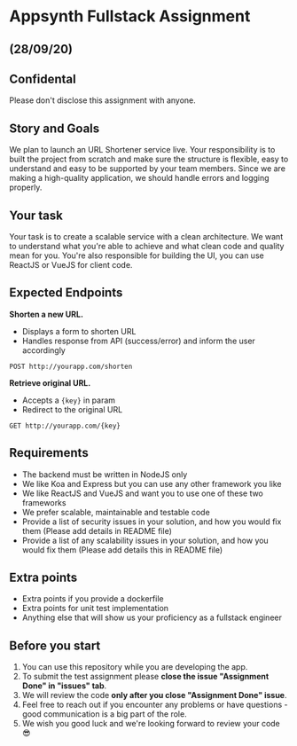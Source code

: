 # Appsynth Fullstack Assignment 

## (28/09/20)
## Confidental
Please don't disclose this assignment with anyone. 

## Story and Goals
We plan to launch an URL Shortener service live. Your responsibility is to built the project from scratch and make sure the structure is flexible, easy to understand and easy to be supported by your team members. Since we are making a high-quality application, we should handle errors and logging properly.

## Your task
Your task is to create a scalable service with a clean architecture. We want to understand what you're able to achieve and what clean code and quality mean for you. 
You're also responsible for building the UI, you can use ReactJS or VueJS for client code.

## Expected Endpoints

**Shorten a new URL.**

- Displays a form to shorten URL
- Handles response from API (success/error) and inform the user accordingly

```
POST http://yourapp.com/shorten
```

**Retrieve original URL.**

- Accepts a `{key}` in param
- Redirect to the original URL
```
GET http://yourapp.com/{key}
```

## Requirements
 * The backend must be written in NodeJS only
 * We like Koa and Express but you can use any other framework you like
 * We like ReactJS and VueJS and want you to use one of these two frameworks
 * We prefer scalable, maintainable and testable code
 * Provide a list of security issues in your solution, and how you would fix them (Please add details in README file)
 * Provide a list of any scalability issues in your solution, and how you would fix them (Please add details this in README file)

## Extra points 
 * Extra points if you provide a dockerfile
 * Extra points for unit test implementation
 * Anything else that will show us your proficiency as a fullstack engineer
  
## Before you start 
  1. You can use this repository while you are developing the app. 
  2. To submit the test assignment please **close the issue "Assignment Done" in "issues" tab**.
  3. We will review the code **only after you close "Assignment Done" issue**.
  4. Feel free to reach out if you encounter any problems or have questions - good communication is a big part of the role.
  5. We wish you good luck and we're looking forward to review your code 😎

